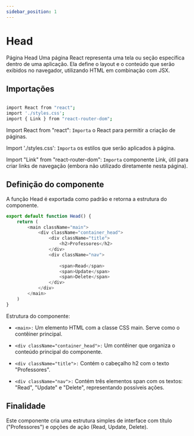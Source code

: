 ```yaml
---
sidebar_position: 1
---
```


# Head

Página Head Uma página React representa uma tela ou seção específica dentro de uma aplicação. Ela define o layout e o conteúdo que serão exibidos no navegador, utilizando HTML em combinação com JSX.

## Importações 

```bash

import React from "react";
import './styles.css';
import { Link } from "react-router-dom";

```

Import React from "react":  `Importa` o React para permitir a criação de páginas.

Import './styles.css': `Importa` os estilos que serão aplicados à página.

Import "Link"  from "react-router-dom": `Importa` componente Link, útil para criar links de navegação (embora não utilizado diretamente nesta página).


## Definição do componente 

A função Head é exportada como padrão e retorna a estrutura do componente.

```js title="Javascript"
export default function Head() {
    return (
        <main className="main">
            <div className="container_head">
                <div className="title">
                    <h2>Professores</h2>
                </div>
                <div className="nav">
                    
                    <span>Read</span>
                    <span>Update</span>
                    <span>Delete</span>
                </div>
            </div>
        </main>
    )
}
```

Estrutura do componente:
- `<main>:` Um elemento HTML com a classe CSS main. Serve como o contêiner principal.

- `<div className="container_head">:` Um contêiner que organiza o conteúdo principal do componente.

- `<div className="title">:` Contém o cabeçalho h2 com o texto "Professores".

- `<div className="nav">:` Contém três elementos span com os textos: "Read", "Update" e "Delete", representando possíveis ações.


## Finalidade

Este componente cria uma estrutura simples de interface com título ("Professores") e opções de ação (Read, Update, Delete). 
